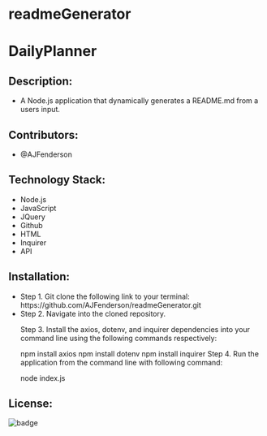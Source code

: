 # readmeGenerator


# DailyPlanner

<h2> Description: </h2>
    <ul>
    <li> A Node.js application that dynamically generates a README.md from a users input.    </li>
    </ul>

<h2> Contributors: </h2>
    <ul>
    <li> @AJFenderson </li>
    </ul>

<h2> Technology Stack: </h2>
    <ul>
    <li> Node.js </li>
    <li> JavaScript </li>
    <li> JQuery </li>
    <li> Github </li>
    <li> HTML </li>
    <li> Inquirer </li>
    <li> API </li>
    </ul>

<h2> Installation: </h2>
<ul>
<li>Step 1. Git clone the following link to your terminal: https://github.com/AJFenderson/readmeGenerator.git </li>

<li>Step 2. Navigate into the cloned repository.</li>

Step 3. Install the axios, dotenv, and inquirer dependencies into your command line using the following commands respectively:

npm install axios
npm install dotenv
npm install inquirer
Step 4. Run the application from the command line with following command:

node index.js
</ul>

<h2> License: </h2>
<img src= "https://img.shields.io/badge/License-MIT-green" alt ="badge">
    
